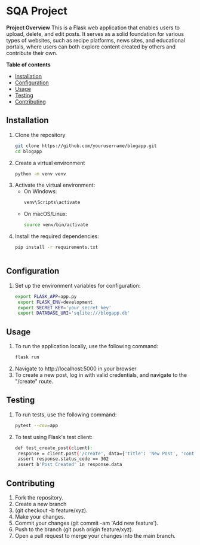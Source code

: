 # SQA Project

**Project Overview**
This is a Flask web application that enables users to upload, delete, and edit posts. It serves as a solid foundation for various types of websites, such as recipe platforms, news sites, and educational portals, where users can both explore content created by others and contribute their own.

**Table of contents**

- [Installation](#Installation)
- [Configuration](#Configuration)
- [Usage](#Usage)
- [Testing](#Testing)
- [Contributing](#Contributing)




## Installation
1. Clone the repository
   ```bash
   git clone https://github.com/yourusername/blogapp.git
   cd blogapp

2. Create a virtual environment
   ```bash
   python -m venv venv

3. Activate the virtual environment:
   - On Windows:
     ```bash
     venv\Scripts\activate
     ```
   - On macOS/Linux:
     ```bash
     source venv/bin/activate
     ```
4. Install the required dependencies:
   ```bash
   pip install -r requirements.txt



## Configuration

1. Set up the environment variables for configuration:
   ```bash
   export FLASK_APP=app.py
    export FLASK_ENV=development
    export SECRET_KEY='your_secret_key'
    export DATABASE_URI='sqlite:///blogapp.db'

## Usage

1. To run the application locally, use the following command:
   ```bash
   flask run
   
2. Navigate to http://localhost:5000 in your browser
3. To create a new post, log in with valid credentials, and navigate to the "/create" route.

## Testing

1. To run tests, use the following command:
   ```bash
   pytest --cov=app
2. To test using Flask's test client:
   ```bash
   def test_create_post(client):
    response = client.post('/create', data={'title': 'New Post', 'content': 'This is a new post.'})
    assert response.status_code == 302
    assert b'Post Created' in response.data

## Contributing

1. Fork the repository.
2. Create a new branch
3. (git checkout -b feature/xyz).
4. Make your changes.
5. Commit your changes (git commit -am 'Add new feature').
6. Push to the branch (git push origin feature/xyz).
7. Open a pull request to merge your changes into the main branch.

   
